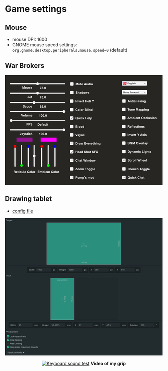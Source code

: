 # Game settings

## Mouse

- mouse DPI: 1600
- GNOME mouse speed settings: `org.gnome.desktop.peripherals.mouse.speed=0` (default)

## War Brokers

![War Brokers game settings](../.repo/wb_settings.png)

## Drawing tablet

- [config file](../home/.config/OpenTabletDriver/settings.json)

![](../.repo/tablet_settings.png)

<p align="center">
  <a href="https://youtu.be/g9m1SIerox8"><img alt="Keyboard sound test" src="https://img.youtube.com/vi/g9m1SIerox8/maxresdefault.jpg" /></a>
  <b>Video of my grip</b>
</p>
